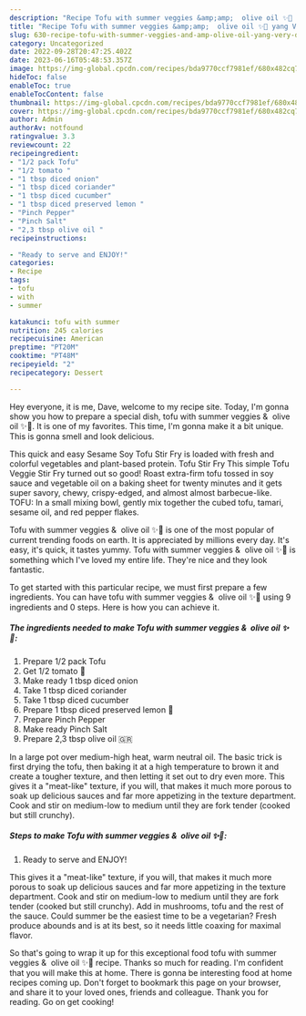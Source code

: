 ```yaml
---
description: "Recipe Tofu with summer veggies &amp;amp;  olive oil ✨🍅 yang Very Delicious}"
title: "Recipe Tofu with summer veggies &amp;amp;  olive oil ✨🍅 yang Very Delicious}"
slug: 630-recipe-tofu-with-summer-veggies-and-amp-olive-oil-yang-very-delicious
category: Uncategorized
date: 2022-09-28T20:47:25.402Z
date: 2023-06-16T05:48:53.357Z
image: https://img-global.cpcdn.com/recipes/bda9770ccf7981ef/680x482cq70/tofu-with-summer-veggies-olive-oil-recipe-main-photo.jpg
hideToc: false
enableToc: true
enableTocContent: false
thumbnail: https://img-global.cpcdn.com/recipes/bda9770ccf7981ef/680x482cq70/tofu-with-summer-veggies-olive-oil-recipe-main-photo.jpg
cover: https://img-global.cpcdn.com/recipes/bda9770ccf7981ef/680x482cq70/tofu-with-summer-veggies-olive-oil-recipe-main-photo.jpg
author: Admin
authorAv: notfound
ratingvalue: 3.3
reviewcount: 22
recipeingredient:
- "1/2 pack Tofu"
- "1/2 tomato "
- "1 tbsp diced onion"
- "1 tbsp diced coriander"
- "1 tbsp diced cucumber"
- "1 tbsp diced preserved lemon "
- "Pinch Pepper"
- "Pinch Salt"
- "2,3 tbsp olive oil "
recipeinstructions:

- "Ready to serve and ENJOY!"
categories:
- Recipe
tags:
- tofu
- with
- summer

katakunci: tofu with summer 
nutrition: 245 calories
recipecuisine: American
preptime: "PT20M"
cooktime: "PT48M"
recipeyield: "2"
recipecategory: Dessert

---
```



Hey everyone, it is me, Dave, welcome to my recipe site. Today, I'm gonna show you how to prepare a special dish, tofu with summer veggies &amp;  olive oil ✨🍅. It is one of my favorites. This time, I'm gonna make it a bit unique. This is gonna smell and look delicious.

This quick and easy Sesame Soy Tofu Stir Fry is loaded with fresh and colorful vegetables and plant-based protein. Tofu Stir Fry This simple Tofu Veggie Stir Fry turned out so good! Roast extra-firm tofu tossed in soy sauce and vegetable oil on a baking sheet for twenty minutes and it gets super savory, chewy, crispy-edged, and almost almost barbecue-like. TOFU: In a small mixing bowl, gently mix together the cubed tofu, tamari, sesame oil, and red pepper flakes.

Tofu with summer veggies &amp;  olive oil ✨🍅 is one of the most popular of current trending foods on earth. It is appreciated by millions every day. It's easy, it's quick, it tastes yummy. Tofu with summer veggies &amp;  olive oil ✨🍅 is something which I've loved my entire life. They're nice and they look fantastic.


To get started with this particular recipe, we must first prepare a few ingredients. You can have tofu with summer veggies &amp;  olive oil ✨🍅 using 9 ingredients and 0 steps. Here is how you can achieve it.

<!--inarticleads1-->

##### The ingredients needed to make Tofu with summer veggies &amp;  olive oil ✨🍅:

1. Prepare 1/2 pack Tofu
1. Get 1/2 tomato 🍅
1. Make ready 1 tbsp diced onion
1. Take 1 tbsp diced coriander
1. Take 1 tbsp diced cucumber
1. Prepare 1 tbsp diced preserved lemon 🍋
1. Prepare Pinch Pepper
1. Make ready Pinch Salt
1. Prepare 2,3 tbsp olive oil 🇬🇷


In a large pot over medium-high heat, warm neutral oil. The basic trick is first drying the tofu, then baking it at a high temperature to brown it and create a tougher texture, and then letting it set out to dry even more. This gives it a &#34;meat-like&#34; texture, if you will, that makes it much more porous to soak up delicious sauces and far more appetizing in the texture department. Cook and stir on medium-low to medium until they are fork tender (cooked but still crunchy). 

<!--inarticleads2-->

##### Steps to make Tofu with summer veggies &amp;  olive oil ✨🍅:


1. Ready to serve and ENJOY!

This gives it a &#34;meat-like&#34; texture, if you will, that makes it much more porous to soak up delicious sauces and far more appetizing in the texture department. Cook and stir on medium-low to medium until they are fork tender (cooked but still crunchy). Add in mushrooms, tofu and the rest of the sauce. Could summer be the easiest time to be a vegetarian? Fresh produce abounds and is at its best, so it needs little coaxing for maximal flavor. 

So that's going to wrap it up for this exceptional food tofu with summer veggies &amp;  olive oil ✨🍅 recipe. Thanks so much for reading. I'm confident that you will make this at home. There is gonna be interesting food at home recipes coming up. Don't forget to bookmark this page on your browser, and share it to your loved ones, friends and colleague. Thank you for reading. Go on get cooking!
